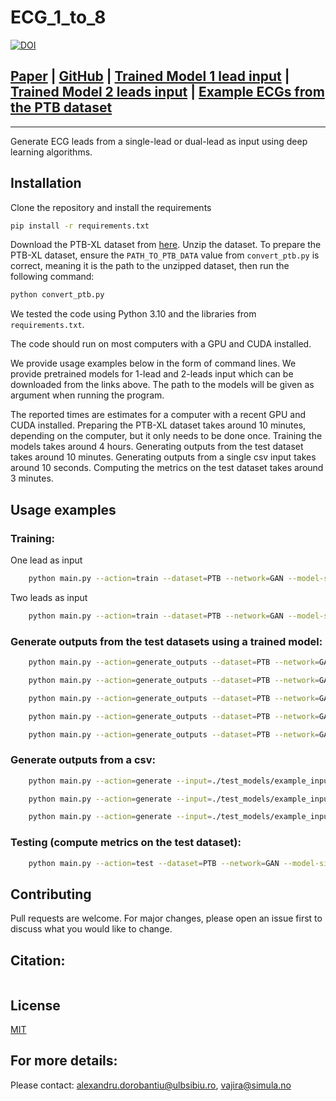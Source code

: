 # ECG_1_to_8

[![DOI](https://zenodo.org/badge/DOI/10.5281/zenodo.14986849.svg)](https://doi.org/10.5281/zenodo.14986849)

## [Paper](TBD) | [GitHub](https://github.com/simulamet-host/ecg_1_to_8) | [Trained Model 1 lead input](https://drive.google.com/file/d/1wdUp-Rs2TIjKDw1ih5NaTNUtlFyDxTYC/view) | [Trained Model 2 leads input](https://drive.google.com/file/d/1jExuEZxfo7sy_R6EPcFLbEu3FG7KYOe7/view) | [Example ECGs from the PTB dataset](https://drive.google.com/file/d/11yZi6Oxtt2A-AHmhJYhlGJ2zFJVFm2uM/view)
---

Generate ECG leads from a single-lead or dual-lead as input using deep learning algorithms.


## Installation

Clone the repository and install the requirements 

```bash
pip install -r requirements.txt
```

Download the PTB-XL dataset from [here](https://physionet.org/content/ptb-xl/1.0.3/). Unzip the dataset.
To prepare the PTB-XL dataset, ensure the `PATH_TO_PTB_DATA` value from `convert_ptb.py` is correct, meaning it is the path to the unzipped dataset, then run the following command:
    
```bash
python convert_ptb.py
```

We tested the code using Python 3.10 and the libraries from `requirements.txt`.

The code should run on most computers with a GPU and CUDA installed.

We provide usage examples below in the form of command lines. We provide pretrained models for 1-lead and 2-leads input which can be downloaded from the links above. The path to the models will be given as argument when running the program.

The reported times are estimates for a computer with a recent GPU and CUDA installed. 
Preparing the PTB-XL dataset takes around 10 minutes, depending on the computer, but it only needs to be done once.
Training the models takes around 4 hours.
Generating outputs from the test dataset takes around 10 minutes.
Generating outputs from a single csv input takes around 10 seconds.
Computing the metrics on the test dataset takes around 3 minutes.

## Usage examples

### Training:

One lead as input
```bash
    python main.py --action=train --dataset=PTB --network=GAN --model-size=32 --epochs=200 --save-every=5 --input-leads=1
```
Two leads as input
```bash
    python main.py --action=train --dataset=PTB --network=GAN --model-size=32 --epochs=200 --save-every=5 --input-leads=2
```


### Generate outputs from the test datasets using a trained model:
```bash
    python main.py --action=generate_outputs --dataset=PTB --network=GAN --model-size=32 --saved-model=./test_models/gan_1lead_checkpoint.pt --outputs-folder=test_models --plots --csv --limit=100
```

```bash
    python main.py --action=generate_outputs --dataset=PTB --network=GAN --model-size=32 --saved-model=./test_models/gan_2leads_checkpoint.pt --outputs-folder=test_models --plots --csv --limit=100 --input-leads=2
```

```bash
    python main.py --action=generate_outputs --dataset=PTB --network=GAN --model-size=32 --saved-model=./test_models/gan_1lead_checkpoint.pt --plots
```

```bash
    python main.py --action=generate_outputs --dataset=PTB --network=GAN --model-size=32 --saved-model=./test_models/gan_1lead_checkpoint.pt --plots --seconds=2.5 --columns=4 --limit=5
```

```bash
    python main.py --action=generate_outputs --dataset=PTB --network=GAN --model-size=32 --saved-model=./test_models/gan_1lead_checkpoint.pt --plots --seconds=2.5 --columns=4 --range=5.8 --index=8569 --index=8616
```

### Generate outputs from a csv:
```bash
    python main.py --action=generate --input=./test_models/example_input.csv --saved-model=./test_models/gan_1lead_checkpoint.pt --outputs-folder=test_models --plots --csv
```

```bash
    python main.py --action=generate --input=./test_models/example_input.csv --network=GAN --model-size=32 --saved-model=./test_models/gan_1lead_checkpoint.pt --outputs-folder=test_models --plots --seconds=10 --columns=4 --range=1.8 --csv --normalize-factor=8
```

```bash
    python main.py --action=generate --input=./test_models/example_input_2leads.csv --saved-model=./test_models/gan_2leads_checkpoint.pt  --input-leads=2 --outputs-folder=test_models --plots --csv
```

### Testing (compute metrics on the test dataset):
```bash
    python main.py --action=test --dataset=PTB --network=GAN --model-size=32 --saved-model=./test_models/gan_1lead_checkpoint.pt
```


## Contributing
Pull requests are welcome. For major changes, please open an issue first to discuss what you would like to change.

## Citation:
```latex
```

## License
[MIT](https://choosealicense.com/licenses/mit/)

## For more details:
Please contact: alexandru.dorobantiu@ulbsibiu.ro, vajira@simula.no
